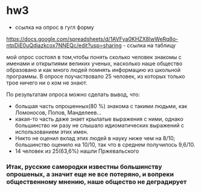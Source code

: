 # hw3

- ссылка на опрос в гугл форму

https://docs.google.com/spreadsheets/d/1AVFya0KHZX8lwWeRq8o-ntpDiE0uQdjazkcox7NNEQc/edit?usp=sharing - ссылка на таблицу


мой опрос состоял в том,чтобы понять сколько человек знакомы с именами и открытиями великих ученых, насколько наше общество образовано и как много людей помнять информацию из школьной программы.  В опросе поучаствовало 25 человек, из которых только трое ничего ни о ком не знают. 


По результатам опроса можно сделать вывод, что:

+ большая часть опрошенных(80 %) знакома с такими людьми, как Ломоносов, Попов, Манделеев...
+ какая-то часть даже знает крылатые выражения с ними, однако большинство ни разу не слышало идиоматических выражений с использованием этих имен. 
+ Никто не оценил вклад этих людей в науку ниже чем на 8/10; большинство оценило на 10/10, так что в среднем получилось 9,6/10.
+ 14 человек из 25(63,6%) нашли Пржевальского

### Итак, русские самородки известны большинству опрошеных, а значит еще не все потеряно, и вопреки общественному мнению, наше общество не деградирует
